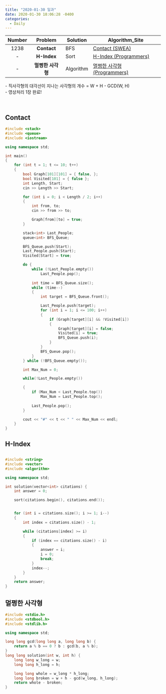 ```yaml
---
title: "2020-01-30 일과"
date: 2020-01-30 18:06:28 -0400
categories:
  - Daily
---
```


| **Number** | **Problem** | **Solution** | **Algorithm_Site** |
| :---: | :---: | ------- | ------------------------------------------ |
| 1238 | **Contact** | BFS | [Contact (SWEA)][Contact] |
| \- | **H-Index** | Sort | [H-Index (Programmers)][H-Index] |
| \- | **멀쩡한 사각형** | Algorithm | [멀쩡한 사각형 (Programmers)][멀쩡한 사각형] |

\- 직사각형의 대각선이 지나는 사각형의 개수 = W + H - GCD(W, H)<br/>
\- 영상처리 1장 완료! <br/>

[Contact]: https://swexpertacademy.com/main/code/problem/problemDetail.do?contestProbId=AV15B1cKAKwCFAYD&categoryId=AV15B1cKAKwCFAYD&categoryType=CODE
[H-Index]: https://programmers.co.kr/learn/courses/30/lessons/42747
[멀쩡한 사각형]: https://programmers.co.kr/learn/courses/30/lessons/62048

<br/>

## Contact
```C++
#include <stack>
#include <queue>
#include <iostream>

using namespace std;

int main()
{
	for (int t = 1; t <= 10; t++)
	{
		bool Graph[101][101] = { false, };
		bool Visited[101] = { false };
		int Length, Start;
		cin >> Length >> Start;

		for (int i = 0; i < Length / 2; i++)
		{
			int from, to;
			cin >> from >> to;

			Graph[from][to] = true;
		}

		stack<int> Last_People;
		queue<int> BFS_Queue;

		BFS_Queue.push(Start);
		Last_People.push(Start);
		Visited[Start] = true;

		do {
			while (!Last_People.empty())
				Last_People.pop();
			
			int time = BFS_Queue.size();
			while (time--)
			{
				int target = BFS_Queue.front();

				Last_People.push(target);
				for (int i = 1; i <= 100; i++)
				{
					if (Graph[target][i] && !Visited[i])
					{
						Graph[target][i] = false;
						Visited[i] = true;
						BFS_Queue.push(i);
					}
				}
				BFS_Queue.pop();
			}
		} while (!BFS_Queue.empty());

		int Max_Num = 0;

		while(!Last_People.empty())

		{
			if (Max_Num < Last_People.top())
				Max_Num = Last_People.top();
			
			Last_People.pop();
		}

		cout << "#" << t << " " << Max_Num << endl;
	}
}
```

## H-Index
```C++

#include <string>
#include <vector>
#include <algorithm>

using namespace std;

int solution(vector<int> citations) {
	int answer = 0;

	sort(citations.begin(), citations.end());


	for (int i = citations.size(); i >= 1; i--)
	{
		int index = citations.size() - 1;

		while (citations[index] >= i)
		{
			if (index == citations.size() - i)
			{
				answer = i;
				i = 0;
				break;
			}
			index--;
		}
	}
	return answer;
}
```

## 멀쩡한 사각형
```C++
#include <stdio.h>
#include <stdbool.h>
#include <stdlib.h>

using namespace std;

long long gcd(long long a, long long b) {
	return a % b == 0 ? b : gcd(b, a % b);
}
long long solution(int w, int h) {
	long long w_long = w;
	long long h_long = h;

	long long whole = w_long * h_long;
	long long broken = w + h - gcd(w_long, h_long);
	return whole - broken;
}
```
